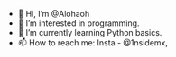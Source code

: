 - 👋 Hi, I’m @Alohaoh
- 👀 I’m interested in programming.
- 🌱 I’m currently learning Python basics.
- 📫 How to reach me: Insta - @1nsidemx, 

<!---
Alohaoh/Alohaoh is a ✨ special ✨ repository because its `README.md` (this file) appears on your GitHub profile.
You can click the Preview link to take a look at your changes.
--->
